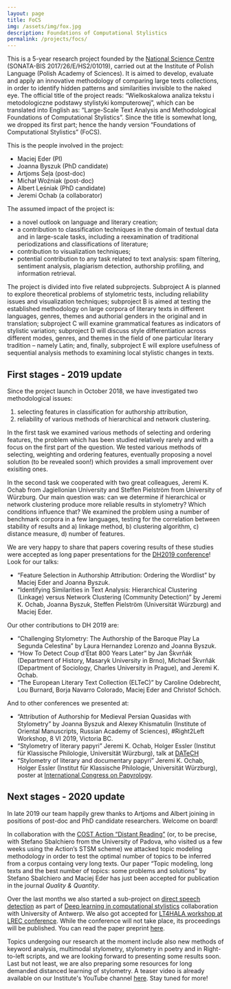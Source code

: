 ```yaml
---
layout: page
title: FoCS
img: /assets/img/fox.jpg
description: Foundations of Computational Stylistics
permalink: /projects/focs/
---
```




This is a 5-year research project founded by the [National Science Centre](https://ncn.gov.pl/?language=en) (SONATA-BIS 2017/26/E/HS2/01019), carried out at the Institute of Polish Language (Polish Academy of Sciences). It is aimed to develop, evaluate and apply an innovative methodology of comparing large texts collections, in order to identify hidden patterns and similarities invisible to the naked eye. The official title of the project reads: “Wielkoskalowa analiza tekstu i metodologiczne podstawy stylistyki komputerowej”, which can be translated into English as: “Large-Scale Text Analysis and Methodological Foundations of Computational Stylistics”. Since the title is somewhat long, we dropped its first part; hence the handy version “Foundations of Computational Stylistics” (FoCS).

This is the people involved in the project:

* Maciej Eder (PI)
* Joanna Byszuk (PhD candidate)
* Artjoms Šeļa (post-doc)
* Michał Woźniak (post-doc)
* Albert Leśniak (PhD candidate)
* Jeremi Ochab (a collaborator)


The assumed impact of the project is:

* a novel outlook on language and literary creation;
* a contribution to classification techniques in the domain of textual data and in large-scale tasks, including a reexamination of traditional periodizations and classifications of literature;
* contribution to visualization techniques;
* potential contribution to any task related to text analysis: spam filtering, sentiment analysis, plagiarism detection, authorship profiling, and information retrieval.

The project is divided into five related subprojects. Subproject A is planned to explore theoretical problems of stylometric tests, including reliability issues and visualization techniques; subproject B is aimed at testing the established methodology on large corpora of literary texts in different languages, genres, themes and authorial genders in the original and in translation; subproject C will examine grammatical features as indicators of stylistic variation; subproject D will discuss style differentiation across different modes, genres, and themes in the field of one particular literary tradition – namely Latin; and, finally, subproject E will explore usefulness of sequential analysis methods to examining local stylistic changes in texts.




## First stages - 2019 update

Since the project launch in October 2018, we have investigated two methodological issues: 

1. selecting features in classification for authorship attribution, 
2. reliability of various methods of hierarchical and network clustering. 
 
In the first task we examined various methods of selecting and ordering features, the problem which has been studied relatively rarely and with a focus on the first part of the question. We tested various methods of selecting, weighting and ordering features, eventually proposing a novel solution (to be revealed soon!) which provides a small improvement over exisiting ones. 
 
In the second task we cooperated with two great colleagues, Jeremi K. Ochab from Jagiellonian University and Steffen Pielström from University of Würzburg. Our main question was: can we determine if hierarchical or network clustering produce more reliable results in stylometry? Which conditions influence that? We examined the problem using a number of benchmark corpora in a few languages, testing for the correlation between stability of results and a) linkage method, b) clustering algorithm, c) distance measure, d) number of features. 

We are very happy to share that papers covering results of these studies were accepted as long paper presentations for the [DH2019 conference](https://dh2019.adho.org/)! Look for our talks: 
* “Feature Selection in Authorship Attribution: Ordering the Wordlist” by Maciej Eder and Joanna Byszuk.  
* “Identifying Similarities in Text Analysis: Hierarchical Clustering (Linkage) versus Network Clustering (Community Detection)” by Jeremi K. Ochab, Joanna Byszuk, Steffen Pielström (Universität Würzburg) and Maciej Eder.
  
Our other contributions to DH 2019 are:

* “Challenging Stylometry: The Authorship of the Baroque Play La Segunda Celestina” by Laura Hernandez Lorenzo and Joanna Byszuk.
* “How To Detect Coup d’État 800 Years Later” by Jan Škvrňák (Department of History, Masaryk University in Brno), Michael Škvrňák (Department of Sociology, Charles University in Prague), and Jeremi K. Ochab.
* “The European Literary Text Collection (ELTeC)” by Caroline Odebrecht, Lou Burnard, Borja Navarro Colorado, Maciej Eder and Christof Schöch.
 
And to other conferences we presented at: 

* “Attribution of Authorship for Medieval Persian Quasidas with Stylometry” by Joanna Byszuk and Alexey Khismatulin (Institute of Oriental Manuscripts, Russian Academy of Sciences), #Right2Left Workshop, 8 VI 2019, Victoria BC.
* “Stylometry of literary papyri” Jeremi K. Ochab, Holger Essler (Institut für Klassische Philologie, Universität Würzburg), talk at [DATeCH](http://datech.digitisation.eu/)
* “Stylometry of literary and documentary papyri” Jeremi K. Ochab, Holger Essler (Institut für Klassische Philologie, Universität Würzburg), poster at [International Congress on Papyrology](http://www.papycongress2019.org).




## Next stages - 2020 update

In late 2019 our team happily grew thanks to Artjoms and Albert joining in positions of post-doc and PhD candidate researchers. Welcome on board!

In collaboration with the <a href="https://www.distant-reading.net/" target="_blank">COST Action “Distant Reading”</a> (or, to be precise, with Stefano Sbalchiero from the University of Padova, who visited us a few weeks using the Action’s STSM scheme) we attacked topic modeling methodology in order to test the optimal number of topics to be inferred from a corpus containg very long texts. Our paper “Topic modeling, long texts and the best number of topics: some problems and solutions” by Stefano Sbalchiero and Maciej Eder has just been accepted for publication in the journal _Quality & Quantity_.
  
Over the last months we also started a sub-project on [direct speech detection](https://computationalstylistics.github.io/projects/direct_speech/) as part of [Deep learning
in computational stylistics](https://computationalstylistics.github.io/projects/deep_learning/) collaboration with University of Antwerp. We also got accepted for [LT4HALA workshop at LREC conference](https://circse.github.io/LT4HALA/Program). While the conference will not take place, its proceedings will be published. You can read the paper preprint [here](https://github.com/computationalstylistics/preprints/blob/master/byszuk-et-al_LT4HALA_final.pdf).

Topics undergoing our research at the moment include also new methods of keyword analysis, multimodal stylometry, stylometry in poetry and in Right-to-left scripts, and we are looking forward to presenting some results soon. Last but not least, we are also preparing some resources for long demanded distanced learning of stylometry. A teaser video is already available on our Institute's YouTube channel [here](https://www.youtube.com/watch?v=pWOCfZnitdc). Stay tuned for more!  

